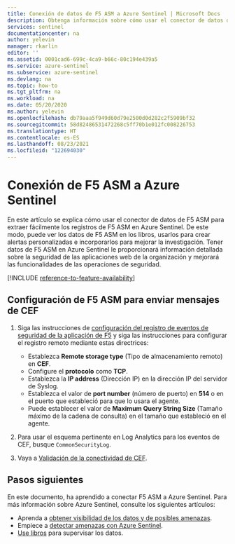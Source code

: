 ```yaml
---
title: Conexión de datos de F5 ASM a Azure Sentinel | Microsoft Docs
description: Obtenga información sobre cómo usar el conector de datos de F5 ASM para extraer los registros de F5 ASM en Azure Sentinel. Vea los datos de F5 ASM en los libros, cree alertas y mejore la investigación.
services: sentinel
documentationcenter: na
author: yelevin
manager: rkarlin
editor: ''
ms.assetid: 0001cad6-699c-4ca9-b66c-80c194e439a5
ms.service: azure-sentinel
ms.subservice: azure-sentinel
ms.devlang: na
ms.topic: how-to
ms.tgt_pltfrm: na
ms.workload: na
ms.date: 05/20/2020
ms.author: yelevin
ms.openlocfilehash: db79aaa5f949d60d79e2500d0d282c2f5909bf32
ms.sourcegitcommit: 58d82486531472268c5ff70b1e012fc008226753
ms.translationtype: HT
ms.contentlocale: es-ES
ms.lasthandoff: 08/23/2021
ms.locfileid: "122694030"
---
```

# <a name="connect-f5-asm-to-azure-sentinel"></a>Conexión de F5 ASM a Azure Sentinel

En este artículo se explica cómo usar el conector de datos de F5 ASM para extraer fácilmente los registros de F5 ASM en Azure Sentinel. De este modo, puede ver los datos de F5 ASM en los libros, usarlos para crear alertas personalizadas e incorporarlos para mejorar la investigación. Tener datos de F5 ASM en Azure Sentinel le proporcionará información detallada sobre la seguridad de las aplicaciones web de la organización y mejorará las funcionalidades de las operaciones de seguridad. 

[!INCLUDE [reference-to-feature-availability](includes/reference-to-feature-availability.md)]

## <a name="configure-your-f5-asm-to-send-cef-messages"></a>Configuración de F5 ASM para enviar mensajes de CEF

1. Siga las instrucciones de [configuración del registro de eventos de seguridad de la aplicación de F5](https://techdocs.f5.com/kb/en-us/products/big-ip_asm/manuals/product/asm-implementations-11-5-0/12.html) y siga las instrucciones para configurar el registro remoto mediante estas directrices:
   - Establezca **Remote storage type** (Tipo de almacenamiento remoto) en **CEF**.
   - Configure el **protocolo** como **TCP**.
   - Establezca la **IP address** (Dirección IP) en la dirección IP del servidor de Syslog.
   - Establezca el valor de **port number** (número de puerto) en **514** o en el puerto que estableció para que lo usara el agente.
   - Puede establecer el valor de **Maximum Query String Size** (Tamaño máximo de la cadena de consulta) en el tamaño que estableció en el agente.

1. Para usar el esquema pertinente en Log Analytics para los eventos de CEF, busque `CommonSecurityLog`.

1. Vaya a [Validación de la conectividad de CEF](troubleshooting-cef-syslog.md#validate-cef-connectivity).


## <a name="next-steps"></a>Pasos siguientes
En este documento, ha aprendido a conectar F5 ASM a Azure Sentinel. Para más información sobre Azure Sentinel, consulte los siguientes artículos:
- Aprenda a [obtener visibilidad de los datos y de posibles amenazas](get-visibility.md).
- Empiece a [detectar amenazas con Azure Sentinel](./detect-threats-built-in.md).
- [Use libros](monitor-your-data.md) para supervisar los datos.